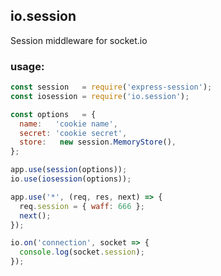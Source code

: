 io.session
------
Session middleware for socket.io

### usage:
```js
const session   = require('express-session');
const iosession = require('io.session');

const options   = {
  name:   'cookie name',
  secret: 'cookie secret',
  store:   new session.MemoryStore(),
};

app.use(session(options));
io.use(iosession(options));

app.use('*', (req, res, next) => {
  req.session = { waff: 666 };
  next();
});

io.on('connection', socket => {
  console.log(socket.session);
});
```
